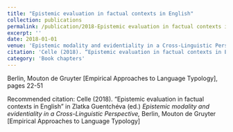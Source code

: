 ```yaml
---
title: "Epistemic evaluation in factual contexts in English"
collection: publications
permalink: /publication/2018-Epistemic evaluation in factual contexts in English
excerpt: ''
date: 2018-01-01
venue: 'Epistemic modality and evidentiality in a Cross-Linguistic Perspective'
citation: 'Celle (2018). “Epistemic evaluation in factual contexts in English” in Zlatka Guentchéva (ed.) <i>Epistemic modality and evidentiality in a Cross-Linguistic Perspective,</i> Berlin, Mouton de Gruyter [Empirical Approaches to Language Typology]'
category: 'Book chapters'
---
```

Berlin, Mouton de Gruyter [Empirical Approaches to Language Typology], pages 22-51

Recommended citation: Celle (2018). “Epistemic evaluation in factual contexts in English” in Zlatka Guentchéva (ed.) <i>Epistemic modality and evidentiality in a Cross-Linguistic Perspective,</i> Berlin, Mouton de Gruyter [Empirical Approaches to Language Typology]